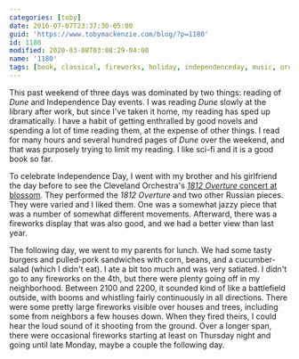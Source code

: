 ```yaml
---
categories: [toby]
date: 2016-07-07T23:37:30-05:00
guid: 'https://www.tobymackenzie.com/blog/?p=1180'
id: 1180
modified: 2020-03-08T03:08:29-04:00
name: '1180'
tags: [book, classical, fireworks, holiday, independenceday, music, orchestra, reading, sciencefiction, weekend]
---
```


This past weekend of three days was dominated by two things:  reading of *Dune* and Independence Day events.<!--more-->  I was reading *Dune* slowly at the library after work, but since I've taken it home, my reading has sped up dramatically.  I have a habit of getting enthralled by good novels and spending a lot of time reading them, at the expense of other things.  I read for many hours and several hundred pages of *Dune* over the weekend, and that was purposely trying to limit my reading.  I like sci-fi and it is a good book so far.

To celebrate Independence Day, I went with my brother and his girlfriend the day before to see the Cleveland Orchestra's [*1812 Overture* concert at blossom](http://www.clevelandorchestra.com/16-blossom--summer/16-blossom-festival---concerts/2016-07-03-1812-overture/?performanceNumber=14422).  They performed the *1812 Overture* and two other Russian pieces.  They were varied and I liked them.  One was a somewhat jazzy piece that was a number of somewhat different movements.  Afterward, there was a fireworks display that was also good, and we had a better view than last year.

The following day, we went to my parents for lunch.  We had some tasty burgers and pulled-pork sandwiches with corn, beans, and a cucumber-salad (which I didn't eat).  I ate a bit too much and was very satiated.  I didn't go to any fireworks on the 4th, but there were plenty going off in my neighborhood.  Between 2100 and 2200, it sounded kind of like a battlefield outside, with booms and whistling fairly continuously in all directions.  There were some pretty large fireworks visible over houses and trees, including some from neighbors a few houses down.  When they fired theirs, I could hear the loud sound of it shooting from the ground.  Over a longer span, there were occasional fireworks starting at least on Thursday night and going until late Monday, maybe a couple the following day.
